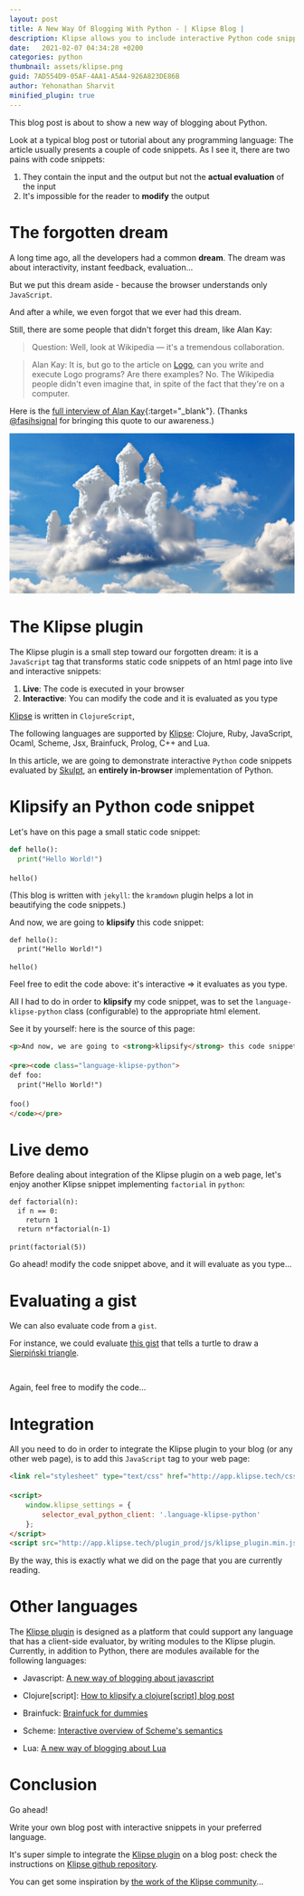 ```yaml
---
layout: post
title: A New Way Of Blogging With Python - | Klipse Blog |
description: Klipse allows you to include interactive Python code snippets in a Technical Blog. 
date:   2021-02-07 04:34:28 +0200
categories: python
thumbnail: assets/klipse.png
guid: 7AD554D9-05AF-4AA1-A5A4-926A823DE86B
author: Yehonathan Sharvit
minified_plugin: true
---
```

<meta name="description" 
content="People always had dreams about Blogging with Python.Here we have developed Klipse Plugin, which allows you totransform static code snippets of an HTML Page into live and interactive snippets.">


This blog post is about to show a new way of blogging about Python.

Look at a typical blog post or tutorial about any programming language: The article usually presents a couple of code snippets. As I see it, there are two pains with code snippets:

1. They contain the input and the output but not the **actual evaluation** of the input
2. It's impossible for the reader to **modify** the output

# The forgotten dream

A long time ago, all the developers had a common **dream**. The dream was about interactivity, instant feedback, evaluation...

But we put this dream aside - because the browser understands only `JavaScript`.

And after a while, we even forgot that we ever had this dream.

Still, there are some people that didn't forget this dream, like Alan Kay:

>Question: Well, look at Wikipedia — it's a tremendous collaboration.

>Alan Kay: It is, but go to the article on [Logo](https://en.wikipedia.org/wiki/Logo_(programming_language)), can you write and execute Logo programs? Are there examples? No. The Wikipedia people didn't even imagine that, in spite of the fact that they're on a computer.

Here is the [full interview of Alan Kay](http://www.drdobbs.com/architecture-and-design/interview-with-alan-kay/240003442?pgno=2){:target="_blank"}. (Thanks [@fasihsignal](https://twitter.com/fasihsignal) for bringing this quote to our awareness.)

![dream](/assets/dream.jpg)


# The Klipse plugin

The Klipse plugin is a small step toward our forgotten dream: it is a `JavaScript` tag that transforms static code snippets of an html page into live and interactive snippets:

1. **Live**: The code is executed in your browser
2. **Interactive**: You can modify the code and it is evaluated as you type

[Klipse](https://github.com/viebel/klipse) is written in `ClojureScript`, 

The following languages are supported by [Klipse](https://github.com/viebel/klipse): Clojure, Ruby, JavaScript, Ocaml, Scheme, Jsx, Brainfuck, Prolog, C++ and Lua.

In this article, we are going to demonstrate interactive `Python` code snippets evaluated by 
[Skulpt](https://skulpt.org/),  an **entirely in-browser** implementation of Python.


# Klipsify an Python code snippet

Let's have on this page a small static code snippet:

~~~python
def hello():
  print("Hello World!")
  
hello()
~~~

(This blog is written with `jekyll`: the `kramdown` plugin helps a lot in beautifying the code snippets.)

And now, we are going to **klipsify** this code snippet:

~~~klipse-python
def hello():
  print("Hello World!")
  
hello()
~~~

Feel free to edit the code above: it's interactive => it evaluates as you type.

All I had to do in order to **klipsify** my code snippet, was to set the `language-klipse-python` class (configurable) to the appropriate html element.

See it by yourself: here is the source of this page:

~~~html
<p>And now, we are going to <strong>klipsify</strong> this code snippet:</p>

<pre><code class="language-klipse-python">
def foo:
  print("Hello World!")
  
foo()
</code></pre>
~~~


# Live demo

Before dealing about integration of the Klipse plugin on a web page, let's enjoy another Klipse snippet implementing `factorial` in `python`:

~~~klipse-python
def factorial(n):
  if n == 0:
    return 1
  return n*factorial(n-1)

print(factorial(5))
~~~

Go ahead! modify the code snippet above, and it will evaluate as you type...

# Evaluating a gist

We can also evaluate code from a `gist`.

For instance, we could evaluate [this gist](https://gist.github.com/viebel/9ab6b853c78c5e651f844ea2568c44a9) that tells a turtle to draw a [Sierpiński triangle](https://en.wikipedia.org/wiki/Sierpi%C5%84ski_triangle).

<pre>
<div class="language-klipse-python" data-gist-id="viebel/9ab6b853c78c5e651f844ea2568c44a9"></div>
</pre>

Again, feel free to modify the code...

# Integration

All you need to do in order to integrate the Klipse plugin to your blog (or any other web page), is to add this `JavaScript` tag to your web page:

~~~html
<link rel="stylesheet" type="text/css" href="http://app.klipse.tech/css/codemirror.css">

<script>
    window.klipse_settings = {
        selector_eval_python_client: '.language-klipse-python'
    };
</script>
<script src="http://app.klipse.tech/plugin_prod/js/klipse_plugin.min.js"></script>
~~~

By the way, this is exactly what we did on the page that you are currently reading.

# Other languages

The [Klipse plugin](https://github.com/viebel/klipse) is designed as a platform that could support any language that has a client-side evaluator, by writing modules to the Klipse plugin. Currently, in addition to Python, there are modules available for the following languages: 

- Javascript: [A new way of blogging about javascript](http://blog.klipse.tech/javascript/2016/06/20/blog-javascript.html)

- Clojure[script]: [How to klipsify a clojure[script] blog post](http://blog.klipse.tech/clojure/2016/06/07/klipse-plugin-tuto.html)

- Brainfuck: [Brainfuck for dummies](http://blog.klipse.tech/brainfuck/2016/12/17/brainfuck.html)

- Scheme: [Interactive overview of Scheme's semantics](http://blog.klipse.tech/scheme/2016/09/11/scheme-tutorial-1.html)

- Lua: [A new way of blogging about Lua](http://blog.klipse.tech/lua/2017/03/19/blog-lua.html)

# Conclusion

Go ahead!

Write your own blog post with interactive snippets in your preferred language. 

It's super simple to integrate the [Klipse plugin](https://github.com/viebel/klipse) on a blog post: check the instructions on [Klipse github repository](https://github.com/viebel/klipse).

You can get some inspiration by [the work of the Klipse community](https://github.com/viebel/klipse#community)...

